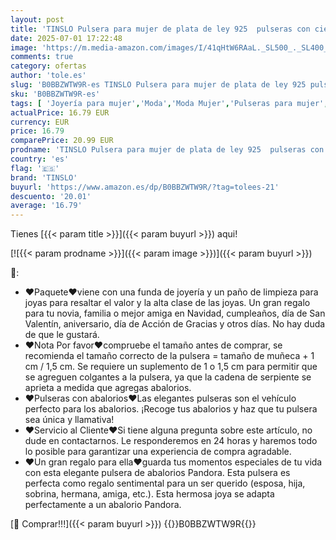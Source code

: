 ```yaml
---
layout: post
title: 'TINSLO Pulsera para mujer de plata de ley 925  pulseras con cierre de corazón  pulsera de serpiente  pulsera de eslabones para San Valentín  día de la madre  cumpleaños  Navidad  regalo para mujeres'
date: 2025-07-01 17:22:48
image: 'https://m.media-amazon.com/images/I/41qHtW6RAaL._SL500_._SL400_.jpg'
comments: true
category: ofertas
author: 'tole.es'
slug: 'B0BBZWTW9R-es TINSLO Pulsera para mujer de plata de ley 925 pulseras con...'
sku: 'B0BBZWTW9R-es'
tags: [ 'Joyería para mujer','Moda','Moda Mujer','Pulseras para mujer','de','ley','navidad','plata','tinslo','🇪🇸', ]
actualPrice: 16.79 EUR
currency: EUR
price: 16.79
comparePrice: 20.99 EUR
prodname: 'TINSLO Pulsera para mujer de plata de ley 925  pulseras con cierre de corazón  pulsera de serpiente  pulsera de eslabones para San Valentín  día de la madre  cumpleaños  Navidad  regalo para mujeres'
country: 'es'
flag: '🇪🇸'
brand: 'TINSLO'
buyurl: 'https://www.amazon.es/dp/B0BBZWTW9R/?tag=tolees-21'
descuento: '20.01'
average: '16.79'
---
```


Tienes [{{< param title >}}]({{< param buyurl >}}) aqui!

[![{{< param prodname >}}]({{< param image >}})]({{< param buyurl >}})

🔎:

- ❤Paquete❤viene con una funda de joyería y un paño de limpieza para joyas para resaltar el valor y la alta clase de las joyas. Un gran regalo para tu novia, familia o mejor amiga en Navidad, cumpleaños, día de San Valentín, aniversario, día de Acción de Gracias y otros días. No hay duda de que le gustará.
- ❤Nota Por favor❤compruebe el tamaño antes de comprar, se recomienda el tamaño correcto de la pulsera = tamaño de muñeca + 1 cm / 1,5 cm. Se requiere un suplemento de 1 o 1,5 cm para permitir que se agreguen colgantes a la pulsera, ya que la cadena de serpiente se aprieta a medida que agregas abalorios.
- ❤Pulseras con abalorios❤Las elegantes pulseras son el vehículo perfecto para los abalorios. ¡Recoge tus abalorios y haz que tu pulsera sea única y llamativa!
- ❤Servicio al Cliente❤Si tiene alguna pregunta sobre este artículo, no dude en contactarnos. Le responderemos en 24 horas y haremos todo lo posible para garantizar una experiencia de compra agradable.
- ❤Un gran regalo para ella❤guarda tus momentos especiales de tu vida con esta elegante pulsera de abalorios Pandora. Esta pulsera es perfecta como regalo sentimental para un ser querido (esposa, hija, sobrina, hermana, amiga, etc.). Esta hermosa joya se adapta perfectamente a un abalorio Pandora.

[🛒 Comprar!!!]({{< param buyurl >}})
{{<world>}}B0BBZWTW9R{{</world>}}
